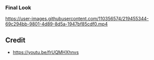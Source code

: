 ### Final Look
https://user-images.githubusercontent.com/110356574/219455344-69c294bb-9801-4d89-8d5a-1947bf85cdf0.mp4
## Credit
- https://youtu.be/frUQMHXhnvs
